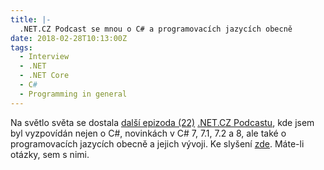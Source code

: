 ```yaml
---
title: |-
  .NET.CZ Podcast se mnou o C# a programovacích jazycích obecně
date: 2018-02-28T10:13:00Z
tags:
  - Interview
  - .NET
  - .NET Core
  - C#
  - Programming in general
---
```

Na světlo světa se dostala [další epizoda (22)][2] [.NET.CZ Podcastu][1], kde jsem byl vyzpovídán nejen o C#, novinkách v C# 7, 7.1, 7.2 a 8, ale také o programovacích jazycích obecně a jejich vývoji. Ke slyšení [zde][2]. Máte-li otázky, sem s nimi.  

[1]: https://soundcloud.com/msimecek/sets/net-cz-podcast
[2]: https://soundcloud.com/msimecek/dotnet-cz-episode-22